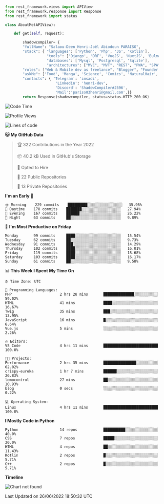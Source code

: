 ###
```python
from rest_framework.views import APIView
from rest_framework.response import Response
from rest_framework import status

class AboutMe(APIView):

    def get(self, request):

        shadowcompiler= {
        "fullName": "Salaou-Deen Henri-Joël Abiodoun PARAISO",
        "stack": { "languages": ['Python', 'Php', 'JS', 'Kotlin'],
                   "tools": ['Django', 'DRF', 'VueJS', 'NuxtJS', 'Bulma', 'Beufy'],
                   "databases": ['Mysql', 'Postgresql', 'Sqlite'],
                   "architectures": ["MVC", "MVT", "REST", "PWA", "SPA"]},        
        "roles": ["Web & Mobile dev as freelance", "Blogger", "Founder at @henrid3v", "Mentor"],
        "askMe": ['Food', 'Manga', 'Science', 'Comics', 'NaturalHair', 'Photography', 'Tech', 'Programming'],
        "contacts": { 'Telegram': 'imsadi',
                       'Linkedin': 'henri-dev',
                       'Discord': 'ShadowCompiler#2596',
                       'Mail':'pariso03henri@gmail.com',}}
        return Response(shadowcompiler, status=status.HTTP_200_OK)

```                    

<!--START_SECTION:waka-->
![Code Time](http://img.shields.io/badge/Code%20Time-0%20secs-blue)

![Profile Views](http://img.shields.io/badge/Profile%20Views-1-blue)

![Lines of code](https://img.shields.io/badge/From%20Hello%20World%20I%27ve%20Written-55%20Thousand%20lines%20of%20code-blue)

**🐱 My GitHub Data** 

> 🏆 322 Contributions in the Year 2022
 > 
> 📦 40.2 kB Used in GitHub's Storage 
 > 
> 💼 Opted to Hire
 > 
> 📜 22 Public Repositories 
 > 
> 🔑 13 Private Repositories  
 > 
**I'm an Early 🐤** 

```text
🌞 Morning    229 commits    █████████░░░░░░░░░░░░░░░░   35.95% 
🌆 Daytime    178 commits    ███████░░░░░░░░░░░░░░░░░░   27.94% 
🌃 Evening    167 commits    ██████░░░░░░░░░░░░░░░░░░░   26.22% 
🌙 Night      63 commits     ██░░░░░░░░░░░░░░░░░░░░░░░   9.89%

```
📅 **I'm Most Productive on Friday** 

```text
Monday       99 commits     ████░░░░░░░░░░░░░░░░░░░░░   15.54% 
Tuesday      62 commits     ██░░░░░░░░░░░░░░░░░░░░░░░   9.73% 
Wednesday    91 commits     ███░░░░░░░░░░░░░░░░░░░░░░   14.29% 
Thursday     102 commits    ████░░░░░░░░░░░░░░░░░░░░░   16.01% 
Friday       119 commits    ████░░░░░░░░░░░░░░░░░░░░░   18.68% 
Saturday     103 commits    ████░░░░░░░░░░░░░░░░░░░░░   16.17% 
Sunday       61 commits     ██░░░░░░░░░░░░░░░░░░░░░░░   9.58%

```


📊 **This Week I Spent My Time On** 

```text
⌚︎ Time Zone: UTC

💬 Programming Languages: 
PHP                      2 hrs 28 mins       ██████████████░░░░░░░░░░░   59.02% 
HTML                     41 mins             ████░░░░░░░░░░░░░░░░░░░░░   16.67% 
Twig                     35 mins             ███░░░░░░░░░░░░░░░░░░░░░░   13.95% 
JavaScript               16 mins             █░░░░░░░░░░░░░░░░░░░░░░░░   6.64% 
Vue.js                   5 mins              ░░░░░░░░░░░░░░░░░░░░░░░░░   2.26%

🔥 Editors: 
VS Code                  4 hrs 11 mins       █████████████████████████   100.0%

🐱‍💻 Projects: 
Performance              2 hrs 35 mins       ███████████████░░░░░░░░░░   62.02% 
crispy-eureka            1 hr 7 mins         ██████░░░░░░░░░░░░░░░░░░░   26.83% 
lemocontrol              27 mins             ██░░░░░░░░░░░░░░░░░░░░░░░   10.93% 
blog                     0 secs              ░░░░░░░░░░░░░░░░░░░░░░░░░   0.22%

💻 Operating System: 
Linux                    4 hrs 11 mins       █████████████████████████   100.0%

```

**I Mostly Code in Python** 

```text
Python                   14 repos            ██████████░░░░░░░░░░░░░░░   40.0% 
CSS                      7 repos             █████░░░░░░░░░░░░░░░░░░░░   20.0% 
HTML                     4 repos             ██░░░░░░░░░░░░░░░░░░░░░░░   11.43% 
Kotlin                   2 repos             █░░░░░░░░░░░░░░░░░░░░░░░░   5.71% 
C++                      2 repos             █░░░░░░░░░░░░░░░░░░░░░░░░   5.71%

```


**Timeline**

![Chart not found](https://raw.githubusercontent.com/shadowcompiler/shadowcompiler/main/charts/bar_graph.png) 


 Last Updated on 26/06/2022 18:50:32 UTC
<!--END_SECTION:waka-->
